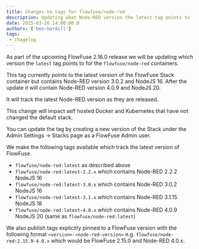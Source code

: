 ```yaml
---
title: Changes to tags for flowfuse/node-red
description: Updating what Node-RED version the latest tag points to
date: 2025-03-26 14:00:00.0
authors: ['ben-hardill']
tags:
 - chagelog
---
```


As part of the upcoming FlowFuse 2.16.0 release we will be updating which
version the `latest` tag points to for the `flowfuse/node-red` containers.

This tag currently points to the latest version of the FlowFuse Stack container but contains Node-RED version 3.0.2 and NodeJS 16. After the update it will contain Node-RED version 4.0.9 and NodeJS 20.

It will track the latest Node-RED version as they are released.

This change will impact self hosted Docker and Kubernetes that have not changed the default stack.

You can update the tag by creating a new version of the Stack under the Admin Settings -> Stacks page as a FlowFuse Admin user.

We make the following tags available which track the latest version of FlowFuse.

- `flowfuse/node-red:latest` as described above
- `flowfuse/node-red:latest-2.2.x` which contains Node-RED 2.2.2 NodeJS 16
- `flowfuse/node-red:latest-3.0.x` which contains Node-RED 3.0.2 NodeJS 16
- `flowfuse/node-red:latest-3.1.x` which contains Node-RED 3.1.15 NodeJS 18
- `flowfuse/node-red:latest-4.0.x` which contains Node-RED 4.0.9 NodeJS 20 (same as `flowfuse/node-red:latest`)

We also publish tags explicitly pinned to a FlowFuse version with the following format `<version>-<node-red-version>` e.g. `flowfuse/node-red:2.15.0-4.0.x` which would be FlowFuse 2.15.0 and Node-RED 4.0.x.